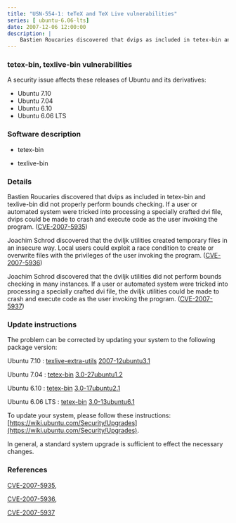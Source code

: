 ```yaml
---
title: "USN-554-1: teTeX and TeX Live vulnerabilities"
series: [ ubuntu-6.06-lts]
date: 2007-12-06 12:00:00
description: |
    Bastien Roucaries discovered that dvips as included in tetex-bin and texlive-bin did not properly perform bounds checking. If a user or automated system were tricked into processing a specially crafted dvi file, dvips could be made to crash and execute code as the user invoking the program. ([CVE-2007-5935](http://people.ubuntu.com/~ubuntu-security/cve/CVE-2007-5935))
--- 
```

 
### tetex-bin, texlive-bin vulnerabilities

A security issue affects these releases of Ubuntu and its derivatives:

* Ubuntu 7.10
* Ubuntu 7.04
* Ubuntu 6.10
* Ubuntu 6.06 LTS

### Software description

* tetex-bin 

* texlive-bin 

### Details

Bastien Roucaries discovered that dvips as included in tetex-bin and texlive-bin did not properly perform bounds checking. If a user or automated system were tricked into processing a specially crafted dvi file, dvips could be made to crash and execute code as the user invoking the program. ([CVE-2007-5935](http://people.ubuntu.com/~ubuntu-security/cve/CVE-2007-5935))

Joachim Schrod discovered that the dviljk utilities created temporary files in an insecure way. Local users could exploit a race condition to create or overwrite files with the privileges of the user invoking the program. ([CVE-2007-5936](http://people.ubuntu.com/~ubuntu-security/cve/CVE-2007-5936))

Joachim Schrod discovered that the dviljk utilities did not perform bounds checking in many instances. If a user or automated system were tricked into processing a specially crafted dvi file, the dviljk utilities could be made to crash and execute code as the user invoking the program. ([CVE-2007-5937](http://people.ubuntu.com/~ubuntu-security/cve/CVE-2007-5937)) 

### Update instructions

The problem can be corrected by updating your system to the following package version:

Ubuntu 7.10
 : [texlive-extra-utils](https://launchpad.net/ubuntu/+source/texlive-bin) <span> [2007-12ubuntu3.1](https://launchpad.net/ubuntu/+source/texlive-bin/2007-12ubuntu3.1) </span> 

Ubuntu 7.04
 : [tetex-bin](https://launchpad.net/ubuntu/+source/tetex-bin) <span> [3.0-27ubuntu1.2](https://launchpad.net/ubuntu/+source/tetex-bin/3.0-27ubuntu1.2) </span> 

Ubuntu 6.10
 : [tetex-bin](https://launchpad.net/ubuntu/+source/tetex-bin) <span> [3.0-17ubuntu2.1](https://launchpad.net/ubuntu/+source/tetex-bin/3.0-17ubuntu2.1) </span> 

Ubuntu 6.06 LTS
 : [tetex-bin](https://launchpad.net/ubuntu/+source/tetex-bin) <span> [3.0-13ubuntu6.1](https://launchpad.net/ubuntu/+source/tetex-bin/3.0-13ubuntu6.1) </span> 

To update your system, please follow these instructions: [https://wiki.ubuntu.com/Security/Upgrades](https://wiki.ubuntu.com/Security/Upgrades).

In general, a standard system upgrade is sufficient to effect the necessary changes. 

### References

 [CVE-2007-5935](http://people.ubuntu.com/~ubuntu-security/cve/CVE-2007-5935), 

 [CVE-2007-5936](http://people.ubuntu.com/~ubuntu-security/cve/CVE-2007-5936), 

 [CVE-2007-5937](http://people.ubuntu.com/~ubuntu-security/cve/CVE-2007-5937)
 
